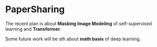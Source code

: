 # PaperSharing

The recent plan is about **Masking Image Modeling**  of self-supervised learning and **Transformer**.

Some future work will be sth about **math basis** of deep learning.